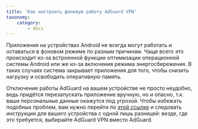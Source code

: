 ```yaml
---
title: 'Как настроить фоновую работу AdGuard VPN'
taxonomy:
    category:
        - docs
---
```


Приложения на устройствах Android не всегда могут работать и оставаться в фоновом режиме по разным причинам. Чаще всего это происходит из-за встроенной функции оптимизации операционной системы Android или же из-за включения режима энергосбережения. В таких случаях система закрывает приложения для того, чтобы снизить нагрузку и освободить оперативную память.

Отключение работы AdGuard на вашем устройстве не просто неудобно, ведь придётся перезапускать приложение вручную, но и опасно, т.к. ваши персональные данные окажутся под угрозой. Чтобы избежать подобных проблем, вам нужно перейти по [этой ссылке](https://kb.adguard.com/ru/android/solving-problems/background-work) и следовать инструкции для вашего устройства с одной лишь разницей: везде, где это требуется, выбирайте AdGuard VPN вместо AdGuard. 